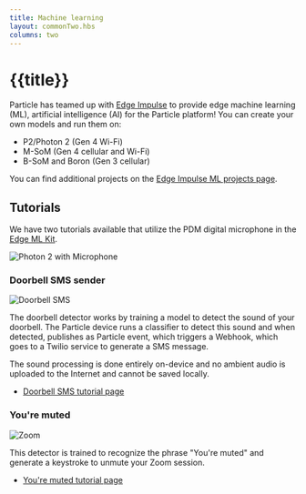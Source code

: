```yaml
---
title: Machine learning
layout: commonTwo.hbs
columns: two
---
```


# {{title}}

Particle has teamed up with [Edge Impulse](https://www.edgeimpulse.com/) to provide edge machine learning (ML), artificial intelligence (AI) for the Particle platform! You can create your own models and run them on:

- P2/Photon 2 (Gen 4 Wi-Fi)
- M-SoM (Gen 4 cellular and Wi-Fi)
- B-SoM and Boron (Gen 3 cellular)

You can find additional projects on the [Edge Impulse ML projects page](https://www.edgeimpulse.com/projects/all?search=particle).

## Tutorials

We have two tutorials available that utilize the PDM digital microphone in the [Edge ML Kit](/reference/datasheets/accessories/edge-ml-kit/).

![Photon 2 with Microphone](/assets/images/edge-kit/mic-3.jpeg)

### Doorbell SMS sender

![Doorbell SMS](/assets/images/edge-kit/doorbell.jpeg)

The doorbell detector works by training a model to detect the sound of your doorbell. The Particle device runs a classifier to detect this sound and when detected, publishes as Particle event, which triggers a Webhook, which goes to a Twilio service to generate a SMS message. 

The sound processing is done entirely on-device and no ambient audio is uploaded to the Internet and cannot be saved locally. 

- [Doorbell SMS tutorial page](/getting-started/machine-learning/doorbell/)

### You're muted

![Zoom](/assets/images/edge-kit/zoom.png)

This detector is trained to recognize the phrase "You're muted" and generate a keystroke to unmute your Zoom session. 

- [You're muted tutorial page](/getting-started/machine-learning/youre-muted/)
